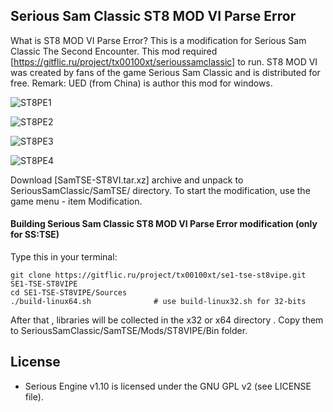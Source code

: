 ## Serious Sam Classic ST8 MOD VI Parse Error

What is ST8 MOD VI Parse Error?
This is a modification for Serious Sam Classic The Second Encounter. 
This mod required [https://gitflic.ru/project/tx00100xt/serioussamclassic] to run.
ST8 MOD VI was created by fans of the game Serious Sam Classic and is distributed for free.
Remark:  UED (from China) is author this mod for windows.

![ST8PE1](https://gitflic.ru/project/tx00100xt/se1-tse-st8vi/blob/raw?file=Images%2Fst8vi-1.png&commit=6e891858ea6b75ec4e7d4894e28e00b30a89b2ee)

![ST8PE2](https://gitflic.ru/project/tx00100xt/se1-tse-st8vi/blob/raw?file=Images%2Fst8vi-2.png&commit=6e891858ea6b75ec4e7d4894e28e00b30a89b2ee)

![ST8PE3](https://gitflic.ru/project/tx00100xt/se1-tse-st8vi/blob/raw?file=Images%2Fst8vi-1.png&commit=6e891858ea6b75ec4e7d4894e28e00b30a89b2ee)

![ST8PE4](https://gitflic.ru/project/tx00100xt/se1-tse-st8vi/blob/raw?file=Images%2Fst8vi-2.png&commit=6e891858ea6b75ec4e7d4894e28e00b30a89b2ee)


Download [SamTSE-ST8VI.tar.xz] archive and unpack to  SeriousSamClassic/SamTSE/ directory.
To start the modification, use the game menu - item Modification.

#### Building Serious Sam Classic ST8 MOD VI Parse Error modification (only for SS:TSE)

Type this in your terminal:

```
git clone https://gitflic.ru/project/tx00100xt/se1-tse-st8vipe.git SE1-TSE-ST8VIPE
cd SE1-TSE-ST8VIPE/Sources
./build-linux64.sh              # use build-linux32.sh for 32-bits
```
After that , libraries will be collected in the x32 or x64 directory . 
Copy them to SeriousSamClassic/SamTSE/Mods/ST8VIPE/Bin folder.

License
-------

* Serious Engine v1.10 is licensed under the GNU GPL v2 (see LICENSE file).


[SamTSE-ST8VIPE.tar.xz]: https://drive.google.com/file/d/1I5wT0E3VnryIGWDqpYMzTP1fqIYWBmSH/view?usp=sharing "Serious Sam Classic ST8 MOD VI Parse Error"
[https://gitflic.ru/project/tx00100xt/serioussamclassic]: https://gitflic.ru/project/tx00100xt/serioussamclassic
